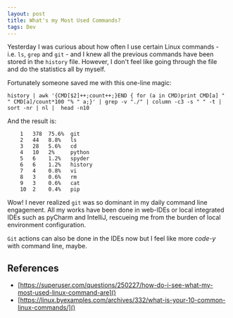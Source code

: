 ```yaml
---
layout: post
title: What's my Most Used Commands?
tags: Dev
---
```


Yesterday I was curious about how often I use certain Linux commands - i.e. `ls`, `grep` and `git` - and I knew all the previous commands have been stored in the `history` file. However, I don't feel like going through the file and do the statistics all by myself.

Fortunately someone saved me with this one-line magic:

```shell
history | awk '{CMD[$2]++;count++;}END { for (a in CMD)print CMD[a] " " CMD[a]/count*100 "% " a;}' | grep -v "./" | column -c3 -s " " -t | sort -nr | nl |  head -n10
```

And the result is:

```
	1	378  75.6%  git
	2	44   8.8%   ls
	3	28   5.6%   cd
	4	10   2%     python
	5	6    1.2%   spyder
	6	6    1.2%   history
	7	4    0.8%   vi
	8	3    0.6%   rm
	9	3    0.6%   cat
	10	2    0.4%   pip
```

Wow! I never realized `git` was so dominant in my daily command line engagement. All my works have been done in web-IDEs or local integrated IDEs such as pyCharm and IntelliJ, rescueing me from the burden of local environment configuration.

`Git` actions can also be done in the IDEs now but I feel like more _code-y_
with command line, maybe.

## References

- [https://superuser.com/questions/250227/how-do-i-see-what-my-most-used-linux-command-are]()
- [https://linux.byexamples.com/archives/332/what-is-your-10-common-linux-commands/]()
